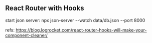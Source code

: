 ## React Router with Hooks

start json server: npx json-server --watch data/db.json --port 8000

refs: https://blog.logrocket.com/react-router-hooks-will-make-your-component-cleaner/
